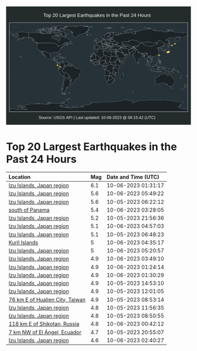 ![Map](./map.png)

# Top 20 Largest Earthquakes in the Past 24 Hours

| Location | Mag | Date and Time (UTC) |
|:---|:---|:---|
| [Izu Islands, Japan region](https://earthquake.usgs.gov/earthquakes/eventpage/us6000ldbb) | 6.1 | 10-06-2023 01:31:17 |
| [Izu Islands, Japan region](https://earthquake.usgs.gov/earthquakes/eventpage/us6000lddt) | 5.6 | 10-06-2023 05:49:22 |
| [Izu Islands, Japan region](https://earthquake.usgs.gov/earthquakes/eventpage/us6000ld0f) | 5.6 | 10-05-2023 06:22:12 |
| [south of Panama](https://earthquake.usgs.gov/earthquakes/eventpage/us6000ldd0) | 5.4 | 10-06-2023 03:28:05 |
| [Izu Islands, Japan region](https://earthquake.usgs.gov/earthquakes/eventpage/us6000ldab) | 5.2 | 10-05-2023 21:56:36 |
| [Izu Islands, Japan region](https://earthquake.usgs.gov/earthquakes/eventpage/us6000lddr) | 5.1 | 10-06-2023 04:57:03 |
| [Izu Islands, Japan region](https://earthquake.usgs.gov/earthquakes/eventpage/us6000ld0z) | 5.1 | 10-05-2023 06:48:23 |
| [Kuril Islands](https://earthquake.usgs.gov/earthquakes/eventpage/us6000lddl) | 5 | 10-06-2023 04:35:17 |
| [Izu Islands, Japan region](https://earthquake.usgs.gov/earthquakes/eventpage/us6000ldds) | 5 | 10-06-2023 05:20:57 |
| [Izu Islands, Japan region](https://earthquake.usgs.gov/earthquakes/eventpage/us6000ldd3) | 4.9 | 10-06-2023 03:49:10 |
| [Izu Islands, Japan region](https://earthquake.usgs.gov/earthquakes/eventpage/us6000ldc1) | 4.9 | 10-06-2023 01:24:14 |
| [Izu Islands, Japan region](https://earthquake.usgs.gov/earthquakes/eventpage/us6000ldb9) | 4.9 | 10-06-2023 01:30:29 |
| [Izu Islands, Japan region](https://earthquake.usgs.gov/earthquakes/eventpage/us6000ld4n) | 4.9 | 10-05-2023 14:53:10 |
| [Izu Islands, Japan region](https://earthquake.usgs.gov/earthquakes/eventpage/us6000ld3f) | 4.9 | 10-05-2023 12:01:05 |
| [76 km E of Hualien City, Taiwan](https://earthquake.usgs.gov/earthquakes/eventpage/us6000ld1n) | 4.9 | 10-05-2023 08:53:14 |
| [Izu Islands, Japan region](https://earthquake.usgs.gov/earthquakes/eventpage/us6000ld3e) | 4.8 | 10-05-2023 11:56:35 |
| [Izu Islands, Japan region](https://earthquake.usgs.gov/earthquakes/eventpage/us6000ld1m) | 4.8 | 10-05-2023 08:50:55 |
| [118 km E of Shikotan, Russia](https://earthquake.usgs.gov/earthquakes/eventpage/us6000ldb5) | 4.8 | 10-06-2023 00:42:12 |
| [7 km NW of El Ángel, Ecuador](https://earthquake.usgs.gov/earthquakes/eventpage/us6000ld9m) | 4.7 | 10-05-2023 20:55:07 |
| [Izu Islands, Japan region](https://earthquake.usgs.gov/earthquakes/eventpage/us6000ldcr) | 4.6 | 10-06-2023 02:40:27 |
